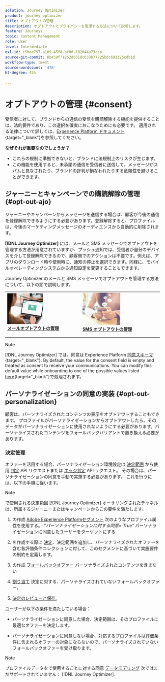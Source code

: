 ```yaml
---
solution: Journey Optimizer
product: journey optimizer
title: オプトアウトの管理
description: オプトアウトとプライバシーを管理する方法について説明します。
feature: Journeys
topic: Content Management
role: User
level: Intermediate
exl-id: c5bae757-a109-45f8-bf8d-182044a73cca
source-git-commit: 8b459f71852d031dc650b77725bdc693325cdb1d
workflow-type: tm+mt
source-wordcount: '478'
ht-degree: 45%

---
```


# オプトアウトの管理 {#consent}

受信者に対して、ブランドからの通信の受信を購読解除する機能を提供することは、法的要件であり、この選択を確実におこなうためにも必要です。 適用される法律について詳しくは、[Experience Platform ドキュメント](https://experienceleague.adobe.com/docs/experience-platform/privacy/regulations/overview.html?lang=ja#regulations){target="_blank"}を参照してください。

**なぜそれが重要なのでしょうか？**

* これらの規制に準拠できないと、ブランドに法規制上のリスクが生じます。
* この機能を使用すると、未承諾の通信を受信者に送信して、メッセージがスパムと見なされたり、ブランドの評判が損なわれたりする危険性を避けることができます。

## ジャーニーとキャンペーンでの購読解除の管理 {#opt-out-ajo}

ジャーニーやキャンペーンからメッセージを送信する場合は、顧客が今後の通信を登録解除できるようにする必要があります。登録解除すると、プロファイルは、今後のマーケティングメッセージのオーディエンスから自動的に削除されます。

**[!DNL Journey Optimizer]** には、メールと SMS メッセージでオプトアウトを管理する方法が用意されていますが、プッシュ通知では、受信者が自分のデバイスを介して登録解除できるので、顧客側でのアクションは不要です。例えば、アプリのダウンロード時や使用時に、通知の停止を選択できます。同様に、モバイルオペレーティングシステムから通知設定を変更することもできます。

Journey Optimizer のメールと SMS メッセージでオプトアウトを管理する方法について、以下の節で説明します。

<table style="table-layout:fixed"><tr style="border: 0;">
<td>
<a href="../email/email-opt-out.md">
<img alt="リード" src="../assets/do-not-localize/privacy-email-optout.jpeg" width="50%">
</a>
<div><a href="../email/email-opt-out.md"><strong>メールオプトアウトの管理</strong>
</div>
<p>
</td>
<td>
<a href="../sms/sms-opt-out.md">
<img alt="低頻度" src="../assets/do-not-localize/privacy-sms-opt-out.jpeg" width="50%">
</a>
<div>
<a href="../sms/sms-opt-out.md"><strong>SMS オプトアウトの管理</strong></a>
</div>
<p></td>
</tr></table>

>[!NOTE]
>
>[!DNL Journey Optimizer] では、同意は Experience Platform [同意スキーマ](https://experienceleague.adobe.com/docs/experience-platform/xdm/field-groups/profile/consents.html?lang=ja){target="_blank"}. By default, the value for the consent field is empty and treated as consent to receive your communications. You can modify this default value while onboarding to one of the possible values listed [here](https://experienceleague.adobe.com/docs/experience-platform/xdm/data-types/consents.html?lang=ja#choice-values){target="_blank"}で処理されます。

## パーソナライゼーションの同意の実装 {#opt-out-personalization}

顧客は、パーソナライズされたコンテンツの表示をオプトアウトすることもできます。 プロファイルがパーソナライゼーションからオプトアウトしたら、そのデータがパーソナライゼーションに使用されないようにする必要があります。パーソナライズされたコンテンツをフォールバックバリアントで置き換える必要があります。

### 決定管理

オファーを活用する場合、パーソナライゼーション環境設定は [決定範囲](../offers/offer-activities/create-offer-activities.md#add-decision-scopes) から使用 [判定](../offers/api-reference/offer-delivery-api/decisioning-api.md) API リクエストまたは [エッジ判定](../offers/api-reference/offer-delivery-api/edge-decisioning-api.md) API リクエスト。 その場合は、パーソナライゼーションの同意を手動で実施する必要があります。 これを行うには、以下の手順に従います。

>[!NOTE]
>
>で使用される決定範囲 [!DNL Journey Optimizer] オーサリングされたチャネルは、所属するジャーニーまたはキャンペーンからこの要件を満たします。



1. の作成 [Adobe Experience Platformセグメント](../segment/about-segments.md) 次のようなプロファイル属性を使用する。 *&quot;パーソナライゼーションに対する同意= True&quot;* パーソナライゼーションに同意したユーザーをターゲットにする

1. を作成する際に [決定](../offers/offer-activities/create-offer-activities.md)、決定範囲を追加し、パーソナライズされたオファーを含む各評価条件コレクションに対して、このセグメントに基づいて実施要件の制約を定義します。

1. の作成 [フォールバックオファー](../offers/offer-library/creating-fallback-offers.md) パーソナライズされたコンテンツを含まない

1. [割り当て](../offers/offer-activities/create-offer-activities.md#add-fallback) 決定に対する、パーソナライズされていないフォールバックオファー。

1. [決定のレビューと保存.](../offers/offer-activities/create-offer-activities.md#review)

ユーザーが以下の条件を満たしている場合：

* パーソナライゼーションに同意した場合、決定範囲は、そのプロファイルに最適なオファーを決定します。

* パーソナライゼーションに同意しない場合、対応するプロファイルは評価条件に含まれるオファーの対象にならないので、パーソナライズされていないフォールバックオファーを受け取ります。

>[!NOTE]
>
>プロファイルデータをで使用することに対する同意 [データモデリング](../offers/ranking/ai-models.md) 次ではまだサポートされていません： [!DNL Journey Optimizer].

